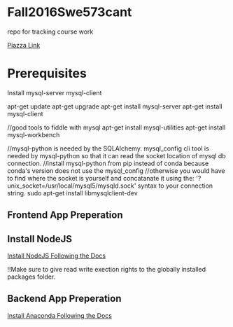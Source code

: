 # Fall2016Swe573cant
repo for tracking course work

[Piazza Link](https://piazza.com/boun.edu.tr/fall2016/swe573/home)

# Prerequisites

Install mysql-server mysql-client

apt-get update
apt-get upgrade
apt-get install mysql-server
apt-get install mysql-client

//good tools to fiddle with mysql
apt-get install mysql-utilities
apt-get install mysql-workbench

//mysql-python is needed by the SQLAlchemy. mysql_config cli tool is needed by mysql-python so that it can read the socket location of mysql db connection.
//install mysql-python from pip instead of conda because conda's version does not use the mysql_config
//otherwise you would have to find where the socket is yourself and concatanate it using the: '?unix_socket=/usr/local/mysql5/mysqld.sock' syntax to your connection string.
sudo apt-get install libmysqlclient-dev

## Frontend App Preperation

## Install NodeJS

[Install NodeJS Following the Docs](https://nodejs.org/en/download/package-manager/)

!!Make sure to give read write exection rights to the globally installed packages folder.
 
## Backend App Preperation

[Install Anaconda Following the Docs](https://docs.continuum.io/anaconda/install)

